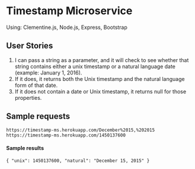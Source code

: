 # Timestamp Microservice

<p>Using: Clementine.js, Node.js, Express, Bootstrap</p>

## User Stories

<ol>
	<li>I can pass a string as a parameter, and it will check to see whether that string contains either a unix timestamp or a natural language date (example: January 1, 2016).</li>
	<li>If it does, it returns both the Unix timestamp and the natural language form of that date.</li>
	<li>If it does not contain a date or Unix timestamp, it returns null for those properties.</li>
</ol>

## Sample requests
<div><code>https://timestamp-ms.herokuapp.com/December%2015,%202015</code></div>
<div><code>https://timestamp-ms.herokuapp.com/1450137600</code></div>
<h4>Sample results</h4>
<div><code>{ "unix": 1450137600, "natural": "December 15, 2015" }</code></div>